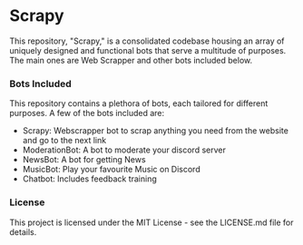 # Scrapy
This repository, "Scrapy," is a consolidated codebase housing an array of uniquely designed and functional bots that serve a multitude of purposes. The main ones are Web Scrapper and other bots included below.

### Bots Included
This repository contains a plethora of bots, each tailored for different purposes. A few of the bots included are:

- Scrapy: Webscrapper bot to scrap anything you need from the website and go to the next link
- ModerationBot: A bot to moderate your discord server
- NewsBot: A bot for getting News
- MusicBot: Play your favourite Music on Discord
- Chatbot: Includes feedback training

### License
This project is licensed under the MIT License - see the LICENSE.md file for details.
 
